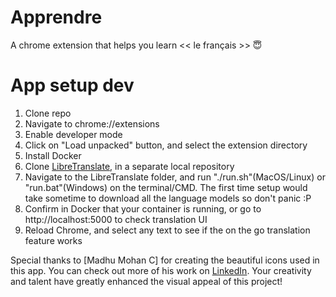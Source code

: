 # Apprendre
A chrome extension that helps you learn << le français >> 😇

# App setup dev
1. Clone repo
2. Navigate to chrome://extensions
3. Enable developer mode
4. Click on "Load unpacked" button, and select the extension directory
5. Install Docker
6. Clone [LibreTranslate](https://github.com/LibreTranslate/LibreTranslate), in a separate local repository
7. Navigate to the LibreTranslate folder, and run "./run.sh"(MacOS/Linux) or "run.bat"(Windows) on the terminal/CMD. The first time setup would take sometime to download all the language models so don't panic :P
8. Confirm in Docker that your container is running, or go to http://localhost:5000 to check translation UI
9. Reload Chrome, and select any text to see if the on the go translation feature works

Special thanks to [Madhu Mohan C] for creating the beautiful icons used in this app. You can check out more of his work on [LinkedIn](https://www.linkedin.com/in/madhu-mohan-c/). Your creativity and talent have greatly enhanced the visual appeal of this project!

